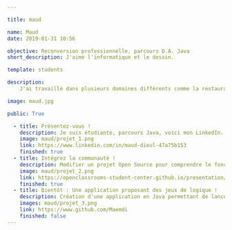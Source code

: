 ```yaml
---

title: maud

name: Maud
date: 2019-01-31 10:56

objective: Reconversion professionnelle, parcours D.A. Java
short_description: J'aime l'informatique et le dessin.

template: students

description: 
    J'ai travaillé dans plusieurs domaines différents comme la restauration, le secrétariat, avant d'entamer une reconversion totale grâce au parcours Java sur la plateforme OpenClassrooms.

image: maud.jpg

public: True

  - title: Présentez-vous !
    description: Je suis étudiante, parcours Java, voici mon LinkedIn.
    image: maud/projet_1.png
    link: https://www.linkedin.com/in/maud-dieul-47a75b153
    finished: true
  - title: Intégrez la communauté !
    description: Modifier un projet Open Source pour comprendre le fonctionnement de Git, de Github et des pull requests.
    image: maud/projet_2.png
    link: https://openclassrooms-student-center.github.io/presentation/students/maud.html
    finished: true
  - title: Bientôt : Une application proposant des jeux de logique !
    description: Création d'une application en Java permettant de lancer des jeux de recherche de combinaisons.
    images: maud/projet_3.png
    link: https://www.github.com/Maemdi
    finished: false
---
```


